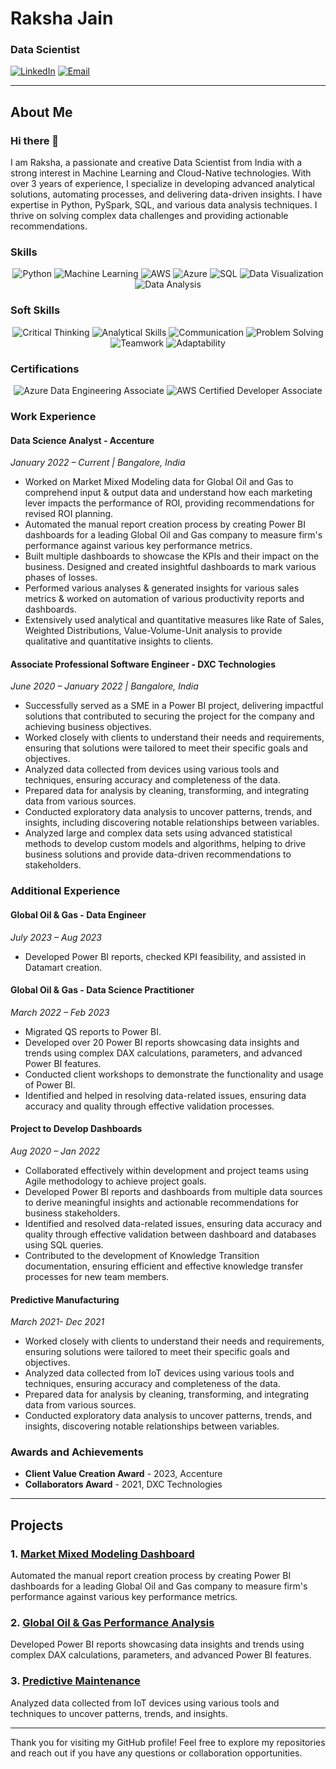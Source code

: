 # Raksha Jain

### Data Scientist 

[![LinkedIn](https://img.shields.io/badge/LinkedIn-Profile-blue)](https://www.linkedin.com/in/rakshajain)
[![Email](https://img.shields.io/badge/Email-rakshajain511%40gmail.com-red)](mailto:rakshajain511@gmail.com)

---

## About Me
### Hi there 👋
I am Raksha, a passionate and creative Data Scientist from India with a strong interest in Machine Learning and Cloud-Native technologies. With over 3 years of experience, I specialize in developing advanced analytical solutions, automating processes, and delivering data-driven insights. I have expertise in Python, PySpark, SQL, and various data analysis techniques. I thrive on solving complex data challenges and providing actionable recommendations.

### Skills
<p align="center">
    <img src="https://img.shields.io/badge/Python-3776AB?style=for-the-badge&logo=python&logoColor=white" alt="Python"/>
    <img src="https://img.shields.io/badge/Machine%20Learning-FF6F00?style=for-the-badge&logoColor=white" alt="Machine Learning"/>
    <img src="https://img.shields.io/badge/AWS-232F3E?style=for-the-badge&logo=amazon-aws&logoColor=white" alt="AWS"/>
    <img src="https://img.shields.io/badge/Azure-0078D4?style=for-the-badge&logo=microsoft-azure&logoColor=white" alt="Azure"/>
    <img src="https://img.shields.io/badge/SQL-CC2927?style=for-the-badge&logo=microsoft-sql-server&logoColor=white" alt="SQL"/>
    <img src="https://img.shields.io/badge/Data%20Visualization-4B8BBE?style=for-the-badge&logo=data-visualization&logoColor=white" alt="Data Visualization"/>
    <img src="https://img.shields.io/badge/Data%20Analysis-3776AB?style=for-the-badge&logo=data-analysis&logoColor=white" alt="Data Analysis"/>
</p>

### Soft Skills
<p align="center">
    <img src="https://img.shields.io/badge/Critical%20Thinking-FF6F00?style=for-the-badge&logoColor=white" alt="Critical Thinking"/>
    <img src="https://img.shields.io/badge/Analytical%20Skills-0078D4?style=for-the-badge&logoColor=white" alt="Analytical Skills"/>
    <img src="https://img.shields.io/badge/Communication-4CAF50?style=for-the-badge&logoColor=white" alt="Communication"/>
    <img src="https://img.shields.io/badge/Problem%20Solving-E91E63?style=for-the-badge&logoColor=white" alt="Problem Solving"/>
    <img src="https://img.shields.io/badge/Teamwork-FFC107?style=for-the-badge&logoColor=white" alt="Teamwork"/>
    <img src="https://img.shields.io/badge/Adaptability-FF9800?style=for-the-badge&logoColor=white" alt="Adaptability"/>
</p>

### Certifications
<p align="center">
    <img src="https://img.shields.io/badge/Azure%20Data%20Engineering%20Associate%20(DP-203)-0078D4?style=for-the-badge&logo=microsoft-azure&logoColor=white" alt="Azure Data Engineering Associate"/>
    <img src="https://img.shields.io/badge/AWS%20Certified%20Developer%20Associate%20(DVA-C01)-232F3E?style=for-the-badge&logo=amazon-aws&logoColor=white" alt="AWS Certified Developer Associate"/>
</p>

### Work Experience

#### **Data Science Analyst** - Accenture  
*January 2022 – Current | Bangalore, India*
- Worked on Market Mixed Modeling data for Global Oil and Gas to comprehend input & output data and understand how each marketing lever impacts the performance of ROI, providing recommendations for revised ROI planning.
- Automated the manual report creation process by creating Power BI dashboards for a leading Global Oil and Gas company to measure firm's performance against various key performance metrics.
- Built multiple dashboards to showcase the KPIs and their impact on the business. Designed and created insightful dashboards to mark various phases of losses.
- Performed various analyses & generated insights for various sales metrics & worked on automation of various productivity reports and dashboards.
- Extensively used analytical and quantitative measures like Rate of Sales, Weighted Distributions, Value-Volume-Unit analysis to provide qualitative and quantitative insights to clients.

#### **Associate Professional Software Engineer** - DXC Technologies  
*June 2020 – January 2022 | Bangalore, India*
- Successfully served as a SME in a Power BI project, delivering impactful solutions that contributed to securing the project for the company and achieving business objectives.
- Worked closely with clients to understand their needs and requirements, ensuring that solutions were tailored to meet their specific goals and objectives.
- Analyzed data collected from devices using various tools and techniques, ensuring accuracy and completeness of the data.
- Prepared data for analysis by cleaning, transforming, and integrating data from various sources.
- Conducted exploratory data analysis to uncover patterns, trends, and insights, including discovering notable relationships between variables.
- Analyzed large and complex data sets using advanced statistical methods to develop custom models and algorithms, helping to drive business solutions and provide data-driven recommendations to stakeholders.

### Additional Experience

#### **Global Oil & Gas** - Data Engineer  
*July 2023 – Aug 2023*
- Developed Power BI reports, checked KPI feasibility, and assisted in Datamart creation.

#### **Global Oil & Gas** - Data Science Practitioner  
*March 2022 – Feb 2023*
- Migrated QS reports to Power BI.
- Developed over 20 Power BI reports showcasing data insights and trends using complex DAX calculations, parameters, and advanced Power BI features.
- Conducted client workshops to demonstrate the functionality and usage of Power BI.
- Identified and helped in resolving data-related issues, ensuring data accuracy and quality through effective validation processes.

#### **Project to Develop Dashboards**  
*Aug 2020 – Jan 2022*
- Collaborated effectively within development and project teams using Agile methodology to achieve project goals.
- Developed Power BI reports and dashboards from multiple data sources to derive meaningful insights and actionable recommendations for business stakeholders.
- Identified and resolved data-related issues, ensuring data accuracy and quality through effective validation between dashboard and databases using SQL queries.
- Contributed to the development of Knowledge Transition documentation, ensuring efficient and effective knowledge transfer processes for new team members.

#### **Predictive Manufacturing**  
*March 2021- Dec 2021*
- Worked closely with clients to understand their needs and requirements, ensuring solutions were tailored to meet their specific goals and objectives.
- Analyzed data collected from IoT devices using various tools and techniques, ensuring accuracy and completeness of the data.
- Prepared data for analysis by cleaning, transforming, and integrating data from various sources.
- Conducted exploratory data analysis to uncover patterns, trends, and insights, discovering notable relationships between variables.

### Awards and Achievements
- **Client Value Creation Award** - 2023, Accenture
- **Collaborators Award** - 2021, DXC Technologies

---

## Projects

### 1. [Market Mixed Modeling Dashboard](https://github.com/rakshajain/market-mixed-modeling-dashboard)
Automated the manual report creation process by creating Power BI dashboards for a leading Global Oil and Gas company to measure firm's performance against various key performance metrics.

### 2. [Global Oil & Gas Performance Analysis](https://github.com/rakshajain/oil-gas-performance-analysis)
Developed Power BI reports showcasing data insights and trends using complex DAX calculations, parameters, and advanced Power BI features.

### 3. [Predictive Maintenance](https://github.com/rakshajain/predictive-maintenance)
Analyzed data collected from IoT devices using various tools and techniques to uncover patterns, trends, and insights.

---

Thank you for visiting my GitHub profile! Feel free to explore my repositories and reach out if you have any questions or collaboration opportunities.



